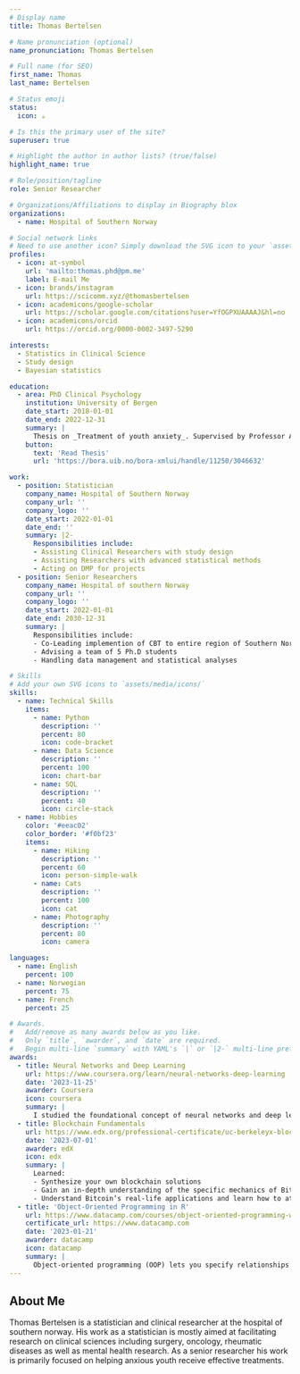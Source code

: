 ```yaml
---
# Display name
title: Thomas Bertelsen

# Name pronunciation (optional)
name_pronunciation: Thomas Bertelsen

# Full name (for SEO)
first_name: Thomas
last_name: Bertelsen

# Status emoji
status:
  icon: ☕️

# Is this the primary user of the site?
superuser: true

# Highlight the author in author lists? (true/false)
highlight_name: true

# Role/position/tagline
role: Senior Researcher

# Organizations/Affiliations to display in Biography blox
organizations:
  - name: Hospital of Southern Norway

# Social network links
# Need to use another icon? Simply download the SVG icon to your `assets/media/icons/` folder.
profiles:
  - icon: at-symbol
    url: 'mailto:thomas.phd@pm.me'
    label: E-mail Me
  - icon: brands/instagram
    url: https://scicomm.xyz/@thomasbertelsen
  - icon: academicons/google-scholar
    url: https://scholar.google.com/citations?user=YfOGPXUAAAAJ&hl=no
  - icon: academicons/orcid
    url: https://orcid.org/0000-0002-3497-5290

interests:
  - Statistics in Clinical Science
  - Study design
  - Bayesian statistics

education:
  - area: PhD Clinical Psychology
    institution: University of Bergen
    date_start: 2018-01-01
    date_end: 2022-12-31
    summary: |
      Thesis on _Treatment of youth anxiety_. Supervised by Professor Aashid T. Haaland. 
    button:
      text: 'Read Thesis'
      url: 'https://bora.uib.no/bora-xmlui/handle/11250/3046632'

work:
  - position: Statistician
    company_name: Hospital of Southern Norway
    company_url: ''
    company_logo: ''
    date_start: 2022-01-01
    date_end: ''
    summary: |2-
      Responsibilities include:
      - Assisting Clinical Researchers with study design
      - Assisting Researchers with advanced statistical methods
      - Acting on DMP for projects
  - position: Senior Researchers
    company_name: Hospital of southern Norway
    company_url: ''
    company_logo: ''
    date_start: 2022-01-01
    date_end: 2030-12-31
    summary: |
      Responsibilities include:
      - Co-Leading implemention of CBT to entire region of Southern Norway
      - Advising a team of 5 Ph.D students
      - Handling data management and statistical analyses

# Skills
# Add your own SVG icons to `assets/media/icons/`
skills:
  - name: Technical Skills
    items:
      - name: Python
        description: ''
        percent: 80
        icon: code-bracket
      - name: Data Science
        description: ''
        percent: 100
        icon: chart-bar
      - name: SQL
        description: ''
        percent: 40
        icon: circle-stack
  - name: Hobbies
    color: '#eeac02'
    color_border: '#f0bf23'
    items:
      - name: Hiking
        description: ''
        percent: 60
        icon: person-simple-walk
      - name: Cats
        description: ''
        percent: 100
        icon: cat
      - name: Photography
        description: ''
        percent: 80
        icon: camera

languages:
  - name: English
    percent: 100
  - name: Norwegian
    percent: 75
  - name: French
    percent: 25

# Awards.
#   Add/remove as many awards below as you like.
#   Only `title`, `awarder`, and `date` are required.
#   Begin multi-line `summary` with YAML's `|` or `|2-` multi-line prefix and indent 2 spaces below.
awards:
  - title: Neural Networks and Deep Learning
    url: https://www.coursera.org/learn/neural-networks-deep-learning
    date: '2023-11-25'
    awarder: Coursera
    icon: coursera
    summary: |
      I studied the foundational concept of neural networks and deep learning. By the end, I was familiar with the significant technological trends driving the rise of deep learning; build, train, and apply fully connected deep neural networks; implement efficient (vectorized) neural networks; identify key parameters in a neural network’s architecture; and apply deep learning to your own applications.
  - title: Blockchain Fundamentals
    url: https://www.edx.org/professional-certificate/uc-berkeleyx-blockchain-fundamentals
    date: '2023-07-01'
    awarder: edX
    icon: edx
    summary: |
      Learned:
      - Synthesize your own blockchain solutions
      - Gain an in-depth understanding of the specific mechanics of Bitcoin
      - Understand Bitcoin’s real-life applications and learn how to attack and destroy Bitcoin, Ethereum, smart contracts and Dapps, and alternatives to Bitcoin’s Proof-of-Work consensus algorithm
  - title: 'Object-Oriented Programming in R'
    url: https://www.datacamp.com/courses/object-oriented-programming-with-s3-and-r6-in-r
    certificate_url: https://www.datacamp.com
    date: '2023-01-21'
    awarder: datacamp
    icon: datacamp
    summary: |
      Object-oriented programming (OOP) lets you specify relationships between functions and the objects that they can act on, helping you manage complexity in your code. This is an intermediate level course, providing an introduction to OOP, using the S3 and R6 systems. S3 is a great day-to-day R programming tool that simplifies some of the functions that you write. R6 is especially useful for industry-specific analyses, working with web APIs, and building GUIs.
---
```


## About Me

Thomas Bertelsen is a statistician and clinical researcher at the hospital of southern norway. His work as a statistician is mostly aimed at facilitating research on clinical sciences including surgery, oncology, rheumatic diseases as well as mental health research. As a senior researcher his work is primarily focused on helping anxious youth receive effective treatments.
